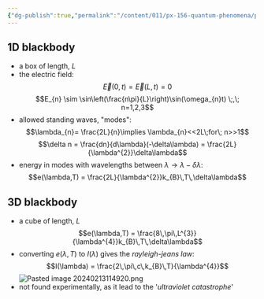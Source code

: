 ```yaml
---
{"dg-publish":true,"permalink":"/content/011/px-156-quantum-phenomena/px-156-a-quantum-phenomena/px-156-a-light/px-156-a3a-blackbody-models/","noteIcon":"1","created":"2024-11-25T10:50:32.000+00:00","updated":"2024-11-26T20:01:09.563+00:00"}
---
```


## 1D blackbody
- a box of length, $L$
- the electric field: 
$$\vec E (0,t) = \vec E(L,t) = 0$$
$$E_{n} \sim \sin\left(\frac{n\pi}{L}\right)\sin(\omega_{n}t) \;,\; n=1,2,3$$
- allowed standing waves, "modes": 
$$\lambda_{n}= \frac{2L}{n}\implies \lambda_{n}<<2L\;for\; n>>1$$
$$\delta n = \frac{dn}{d\lambda}(-\delta\lambda) = \frac{2L}{\lambda^{2}}\delta\lambda$$
- energy in modes with wavelengths between $\lambda\to\lambda-\delta\lambda:$ 
$$e(\lambda,T) = \frac{2L}{\lambda^{2}}k_{B}\,T\,\delta\lambda$$
## 3D blackbody
- a cube of length, $L$
$$e(\lambda,T) = \frac{8\,\pi\,L^{3}}{\lambda^{4}}k_{B}\,T\,\delta\lambda$$
- converting $e(\lambda,T)$ to $I(\lambda)$ gives the *rayleigh-jeans law*: 
$$I(\lambda) = \frac{2\,\pi\,c\,k_{B}\,T}{\lambda^{4}}$$
![Pasted image 20240213114920.png](/img/user/pics/Pasted%20image%2020240213114920.png)
- not found experimentally, as it lead to the '*ultraviolet catastrophe*'

